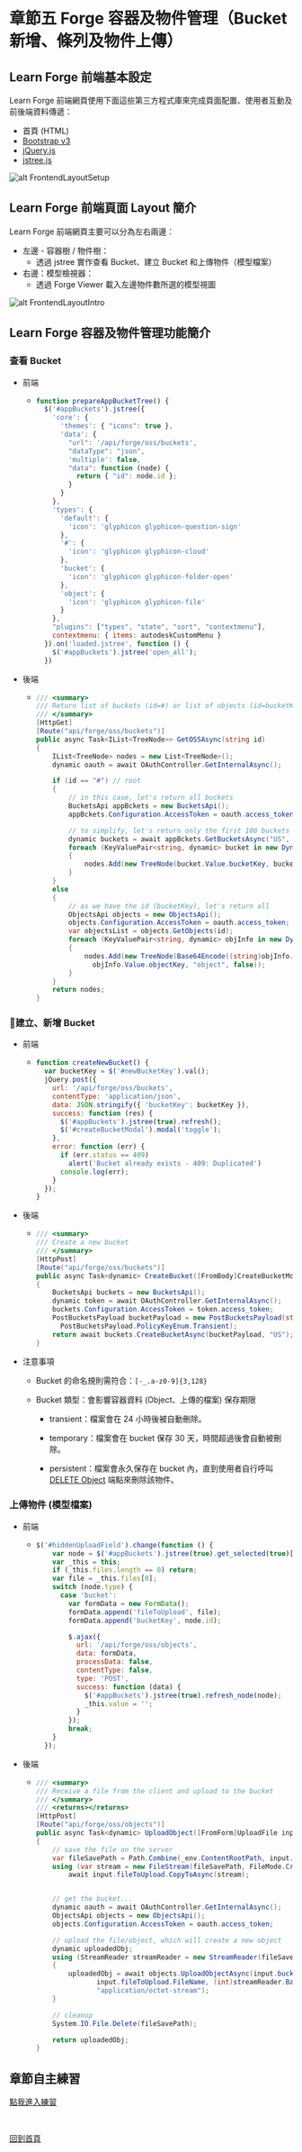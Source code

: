 # 章節五 Forge 容器及物件管理（Bucket新增、條列及物件上傳）

## Learn Forge 前端基本設定

Learn Forge 前端網頁使用下面這些第三方程式庫來完成頁面配置、使用者互動及前後端資料傳遞：

- 首頁 (HTML)
- [Bootstrap v3](https://getbootstrap.com/docs/3.4/)
- [jQuery.js](https://jquery.com/)
- [jstree.js](https://www.jstree.com/)

![alt FrontendLayoutSetup](img/frontend-layout-setup.png)

## Learn Forge 前端頁面 Layout 簡介

Learn Forge 前端網頁主要可以分為左右兩邊：

- 左邊 - 容器樹 / 物件樹：
  - 透過 jstree 實作查看 Bucket、建立 Bucket 和上傳物件（模型檔案）
- 右邊：模型檢視器：
  - 透過 Forge Viewer 載入左邊物件數所選的模型視圖

![alt FrontendLayoutIntro](img/frontend-layout-intro.png)

## Learn Forge 容器及物件管理功能簡介

### 查看 Bucket

- 前端
  
  - ```javascript
    function prepareAppBucketTree() {
      $('#appBuckets').jstree({
        'core': {
          'themes': { "icons": true },
          'data': {
            "url": '/api/forge/oss/buckets',
            "dataType": "json",
            'multiple': false,
            "data": function (node) {
              return { "id": node.id };
            }
          }
        },
        'types': {
          'default': {
            'icon': 'glyphicon glyphicon-question-sign'
          },
          '#': {
            'icon': 'glyphicon glyphicon-cloud'
          },
          'bucket': {
            'icon': 'glyphicon glyphicon-folder-open'
          },
          'object': {
            'icon': 'glyphicon glyphicon-file'
          }
        },
        "plugins": ["types", "state", "sort", "contextmenu"],
        contextmenu: { items: autodeskCustomMenu }
      }).on('loaded.jstree', function () {
        $('#appBuckets').jstree('open_all');
      })
    ```
- 後端
  
  - ```c#
    /// <summary>
    /// Return list of buckets (id=#) or list of objects (id=bucketKey)
    /// </summary>
    [HttpGet]
    [Route("api/forge/oss/buckets")]
    public async Task<IList<TreeNode>> GetOSSAsync(string id)
    {
        IList<TreeNode> nodes = new List<TreeNode>();
        dynamic oauth = await OAuthController.GetInternalAsync();
    
        if (id == "#") // root
        {
            // in this case, let's return all buckets
            BucketsApi appBckets = new BucketsApi();
            appBckets.Configuration.AccessToken = oauth.access_token;
    
            // to simplify, let's return only the first 100 buckets
            dynamic buckets = await appBckets.GetBucketsAsync("US", 100);
            foreach (KeyValuePair<string, dynamic> bucket in new DynamicDictionaryItems(buckets.items))
            {
                nodes.Add(new TreeNode(bucket.Value.bucketKey, bucket.Value.bucketKey.Replace(ClientId + "-", string.Empty), "bucket", true));
            }
        }
        else
        {
            // as we have the id (bucketKey), let's return all 
            ObjectsApi objects = new ObjectsApi();
            objects.Configuration.AccessToken = oauth.access_token;
            var objectsList = objects.GetObjects(id);
            foreach (KeyValuePair<string, dynamic> objInfo in new DynamicDictionaryItems(objectsList.items))
            {
                nodes.Add(new TreeNode(Base64Encode((string)objInfo.Value.objectId),
                  objInfo.Value.objectKey, "object", false));
            }
        }
        return nodes;
    }
    ```

### 建立、新增 Bucket

- 前端
  
  - ```javascript
    function createNewBucket() {
      var bucketKey = $('#newBucketKey').val();
      jQuery.post({
        url: '/api/forge/oss/buckets',
        contentType: 'application/json',
        data: JSON.stringify({ 'bucketKey': bucketKey }),
        success: function (res) {
          $('#appBuckets').jstree(true).refresh();
          $('#createBucketModal').modal('toggle');
        },
        error: function (err) {
          if (err.status == 409)
            alert('Bucket already exists - 409: Duplicated')
          console.log(err);
        }
      });
    }
    ```
- 後端
  
  - ```c#
    /// <summary>
    /// Create a new bucket 
    /// </summary>
    [HttpPost]
    [Route("api/forge/oss/buckets")]
    public async Task<dynamic> CreateBucket([FromBody]CreateBucketModel bucket)
    {
        BucketsApi buckets = new BucketsApi();
        dynamic token = await OAuthController.GetInternalAsync();
        buckets.Configuration.AccessToken = token.access_token;
        PostBucketsPayload bucketPayload = new PostBucketsPayload(string.Format("{0}-{1}", ClientId, bucket.bucketKey.ToLower()), null,
          PostBucketsPayload.PolicyKeyEnum.Transient);
        return await buckets.CreateBucketAsync(bucketPayload, "US");
    }
    ```
- 注意事項

  - Bucket 的命名規則需符合：`[-_.a-z0-9]{3,128}`

  - Bucket 類型：會影響容器資料 (Object、上傳的檔案) 保存期限

    - transient：檔案會在 24 小時後被自動刪除。

    - temporary：檔案會在 bucket 保存 30 天，時間超過後會自動被刪除。

    - persistent：檔案會永久保存在 bucket 內，直到使用者自行呼叫 [DELETE Object](https://forge.autodesk.com/en/docs/data/v2/reference/http/buckets-:bucketKey-objects-:objectName-DELETE/) 端點來刪除該物件。

### 上傳物件 (模型檔案)

- 前端
  
  - ```javascript
    $('#hiddenUploadField').change(function () {
        var node = $('#appBuckets').jstree(true).get_selected(true)[0];
        var _this = this;
        if (_this.files.length == 0) return;
        var file = _this.files[0];
        switch (node.type) {
          case 'bucket':
            var formData = new FormData();
            formData.append('fileToUpload', file);
            formData.append('bucketKey', node.id);
    
            $.ajax({
              url: '/api/forge/oss/objects',
              data: formData,
              processData: false,
              contentType: false,
              type: 'POST',
              success: function (data) {
                $('#appBuckets').jstree(true).refresh_node(node);
                _this.value = '';
              }
            });
            break;
        }
      });
    ```
- 後端
  
  - ```c#
    /// <summary>
    /// Receive a file from the client and upload to the bucket
    /// </summary>
    /// <returns></returns>
    [HttpPost]
    [Route("api/forge/oss/objects")]
    public async Task<dynamic> UploadObject([FromForm]UploadFile input)
    {
        // save the file on the server
        var fileSavePath = Path.Combine(_env.ContentRootPath, input.fileToUpload.FileName);
        using (var stream = new FileStream(fileSavePath, FileMode.Create))
            await input.fileToUpload.CopyToAsync(stream);
    
    
        // get the bucket...
        dynamic oauth = await OAuthController.GetInternalAsync();
        ObjectsApi objects = new ObjectsApi();
        objects.Configuration.AccessToken = oauth.access_token;
    
        // upload the file/object, which will create a new object
        dynamic uploadedObj;
        using (StreamReader streamReader = new StreamReader(fileSavePath))
        {
            uploadedObj = await objects.UploadObjectAsync(input.bucketKey,
                   input.fileToUpload.FileName, (int)streamReader.BaseStream.Length, streamReader.BaseStream,
                   "application/octet-stream");
        }
    
        // cleanup
        System.IO.File.Delete(fileSavePath);
    
        return uploadedObj;
    }
    ```

## 章節自主練習

[點我進入練習](Practice.md)

<br/>

[回到首頁](../README.md)
